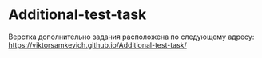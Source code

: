 # Additional-test-task

Верстка дополнительно задания расположена по следующему адресу:
https://viktorsamkevich.github.io/Additional-test-task/
